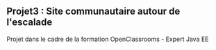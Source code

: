 ## Projet3 : Site communautaire autour de l'escalade

Projet dans le cadre de la formation OpenClassrooms - Expert Java EE

